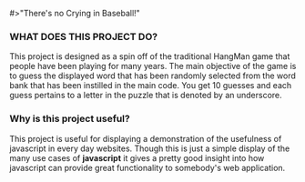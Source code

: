 #>"There's no Crying in Baseball!"


### WHAT DOES THIS PROJECT DO?

This project is designed as a spin off of the traditional HangMan game that people have been
playing for many years. The main objective of the game is to guess the displayed word that has
been randomly selected from the word bank that has been instilled in the main code. You get 10 guesses
and each guess pertains to a letter in the puzzle that is denoted by an underscore.

### Why is this project useful?

This project is useful for displaying a demonstration of the usefulness of javascript in every day websites.
Though this is just a simple display of the many use cases of **javascript** it gives a pretty good insight
into how javascript can provide great functionality to somebody's web application.
